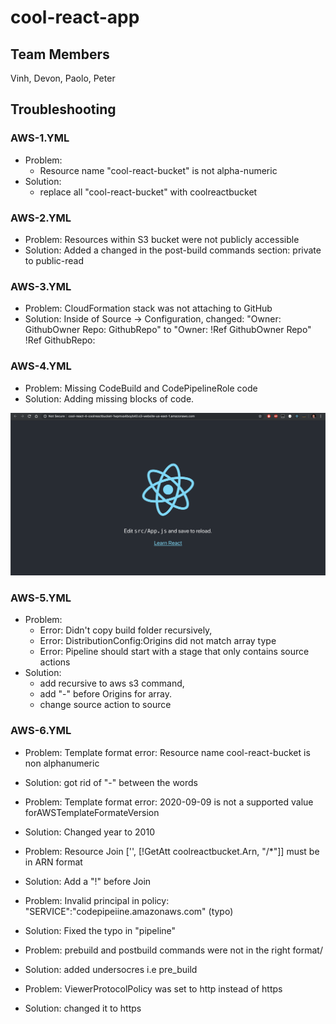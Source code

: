 # cool-react-app

## Team Members

Vinh, Devon, Paolo, Peter

## Troubleshooting

### AWS-1.YML

- Problem: 
  - Resource name "cool-react-bucket" is not alpha-numeric
- Solution: 
  - replace all "cool-react-bucket" with coolreactbucket

### AWS-2.YML

- Problem: Resources within S3 bucket were not publicly accessible
- Solution: Added a changed in the post-build commands section: private to  public-read


### AWS-3.YML

- Problem: CloudFormation stack was not attaching to GitHub 
- Solution: Inside of Source -> Configuration, changed:
"Owner: GithubOwner 
Repo: GithubRepo" 
to 
"Owner: !Ref GithubOwner 
Repo" !Ref GithubRepo:


### AWS-4.YML

- Problem: Missing CodeBuild and CodePipelineRole code
- Solution: Adding missing blocks of code.

![yaml-4](assets/yaml-4-deployed.png)

### AWS-5.YML

- Problem: 
  - Error: Didn't copy build folder recursively, 
  - Error: DistributionConfig:Origins did not match array type
  - Error: Pipeline should start with a stage that only contains source actions 
- Solution: 
  - add recursive to aws s3 command, 
  - add "-" before Origins for array.
  - change source action to source

### AWS-6.YML
- Problem: Template format error: Resource name cool-react-bucket is non alphanumeric
- Solution: got rid of "-" between the words

- Problem: Template format error: 2020-09-09 is not a supported value forAWSTemplateFormateVersion
- Solution: Changed year to 2010

- Problem: Resource Join ['', [!GetAtt coolreactbucket.Arn, "/*"]] must be in ARN format
- Solution: Add a "!" before Join
  
- Problem: Invalid principal in policy: "SERVICE":"codepipeiine.amazonaws.com" (typo)
- Solution: Fixed the typo in "pipeline"

- Problem: prebuild and postbuild commands were not in the right format/
- Solution: added undersocres i.e pre_build

- Problem: ViewerProtocolPolicy was set to http instead of https
- Solution: changed it to https
